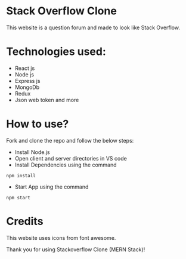 # Stack Overflow Clone 

This website is a question forum and made to look like Stack Overflow.

# Technologies used:

* React js
* Node js
* Express js
* MongoDb
* Redux
* Json web token and more

# How to use?

Fork and clone the repo and follow the below steps:
* Install Node.js
* Open client and server directories in VS code
* Install Dependencies using the command
```
npm install
``````

* Start App using the command
```
npm start
```
# Credits

This website uses icons from font awesome.

Thank you for using Stackoverflow Clone (MERN Stack)!